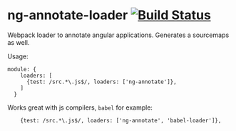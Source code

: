 # ng-annotate-loader [![Build Status](https://img.shields.io/travis/huston007/ng-annotate-loader.svg?style=flat-square)](https://travis-ci.org/huston007/ng-annotate-loader)
Webpack loader to annotate angular applications. Generates a sourcemaps as well.

Usage:

```
module: {
    loaders: [
      {test: /src.*\.js$/, loaders: ['ng-annotate']},
    ]
  }
```

Works great with js compilers, `babel` for example:

```
    {test: /src.*\.js$/, loaders: ['ng-annotate', 'babel-loader']},
```
